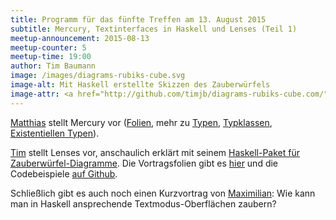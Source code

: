 ```yaml
---
title: Programm für das fünfte Treffen am 13. August 2015
subtitle: Mercury, Textinterfaces in Haskell und Lenses (Teil 1)
meetup-announcement: 2015-08-13
meetup-counter: 5
meetup-time: 19:00
author: Tim Baumann
image: /images/diagrams-rubiks-cube.svg
image-alt: Mit Haskell erstellte Skizzen des Zauberwürfels
image-attr: <a href="http://github.com/timjb/diagrams-rubiks-cube.com/">Tim Baumann</a> (MIT)
---
```


[Matthias](https://github.com/mgudemann) stellt Mercury vor ([Folien](http://guedemann.org/articles/August-13-2015.html), mehr zu [Typen](http://mercurylang.org/information/doc-release/mercury_ref/Types.html#Types), [Typklassen](http://mercurylang.org/information/doc-release/mercury_ref/Type-classes.html#Type-classes), [Existentiellen Typen](http://mercurylang.org/information/doc-release/mercury_ref/Existential-types.html#Existential-types)).

[Tim](https://github.com/timjb) stellt Lenses vor, anschaulich erklärt mit
seinem [Haskell-Paket für Zauberwürfel-Diagramme](https://github.com/timjb/diagrams-rubiks-cube).
Die Vortragsfolien gibt es [hier](/files/lens.pdf) und die Codebeispiele [auf Github](https://github.com/timjb/presentations/tree/gh-pages/lens).

<script async class="speakerdeck-embed" data-id="4e2df73019d74b28beec25cb2b08e348" data-ratio="1.33333333333333" src="//speakerdeck.com/assets/embed.js"></script>

Schließlich gibt es auch noch einen Kurzvortrag von
[Maximilian](https://github.com/maximilianhuber): Wie kann man in Haskell
ansprechende Textmodus-Oberflächen zaubern?
